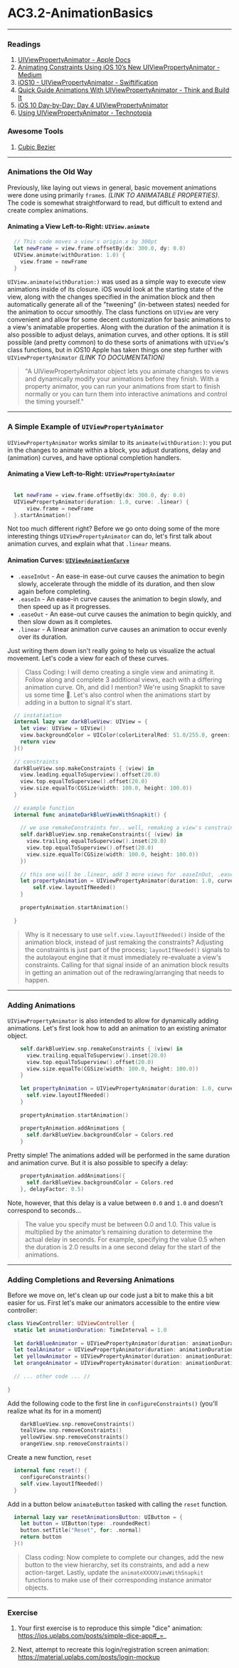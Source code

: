 # AC3.2-AnimationBasics
---

### Readings
1. [UIViewPropertyAnimator - Apple Docs](https://developer.apple.com/reference/uikit/uiviewpropertyanimator)
1. [Animating Constraints Using iOS 10’s New UIViewPropertyAnimator - Medium](https://medium.com/@sdrzn/animating-constraints-using-ios-10s-new-uiviewpropertyanimator-944bbb42347b#.q407dwl8l)
2. [iOS10 - UIViewPropertyAnimator - Swiftification](http://www.swiftification.org/2016/08/04/ios10-uiviewpropertyanimator-tutorial/)
3. [Quick Guide Animations With UIViewPropertyAnimator - Think and Build It](http://www.thinkandbuild.it/quick-guide-animations-with-uiviewpropertyanimator/)
4. [iOS 10 Day-by-Day: Day 4 UIViewPropertyAnimator](https://www.shinobicontrols.com/blog/ios-10-day-by-day-day-4-uiviewpropertyanimator)
5. [Using UIViewPropertyAnimator - Technotopia](http://www.techotopia.com/index.php/IOS_10_Animation_using_UIViewPropertyAnimator)

### Awesome Tools

1. [Cubic Bezier](http://cubic-bezier.com/#.17,.67,.83,.67)


---

### Animations the Old Way

Previously, like laying out views in general, basic movement animations were done using primarily `frame`s. *(LINK TO ANIMATABLE PROPERTIES)*. The code is somewhat straightforward to read, but difficult to extend and create complex animations.


#### Animating a View Left-to-Right: `UIView.animate`

```swift
  // This code moves a view's origin.x by 300pt
  let newFrame = view.frame.offsetBy(dx: 300.0, dy: 0.0)
  UIView.animate(withDuration: 1.0) { 
    view.frame = newFrame
  }
```

`UIView.animate(withDuration:)` was used as a simple way to execute view animations inside of its closure. iOS would look at the starting state of the view, along with the changes specified in the animation block and then automatically generate all of the "tweening" (in-between states) needed for the animation to occur smoothly. The class functions on `UIView` are very convenient and allow for some decent customization for basic animations to a view's animatable properties. Along with the duration of the animation it is also possible to adjust delays, animation curves, and other options. It is still possible (and pretty common) to do these sorts of animations with `UIView`'s class functions, but in iOS10 Apple has taken things one step further with `UIViewPropertyAnimator` *(LINK TO DOCUMENTATION)*

> "A UIViewPropertyAnimator object lets you animate changes to views and dynamically modify your animations before they finish. With a property animator, you can run your animations from start to finish normally or you can turn them into interactive animations and control the timing yourself." 


---

### A Simple Example of `UIViewPropertyAnimator`

`UIViewPropertyAnimator` works similar to its `animate(withDuration:)`: you put in the changes to animate within a block, you adjust durations, delay and (animation) curves, and have optional completion handlers.


#### Animating a View Left-to-Right: `UIViewPropertyAnimator`

```swift

  let newFrame = view.frame.offsetBy(dx: 300.0, dy: 0.0)
  UIViewPropertyAnimator(duration: 1.0, curve: .linear) { 
      view.frame = newFrame
  }.startAnimation()
```

Not too much different right? Before we go onto doing some of the more interesting things `UIViewPropertyAnimator` can do, let's first talk about animation curves, and explain what that `.linear` means. 


#### Animation Curves: [`UIViewAnimationCurve`](https://developer.apple.com/reference/uikit/uiviewanimationcurve)

 - `.easeInOut` - An ease-in ease-out curve causes the animation to begin slowly, accelerate through the middle of its duration, and then slow again before completing.
 - `.easeIn` - An ease-in curve causes the animation to begin slowly, and then speed up as it progresses.
 - `.easeOut` - An ease-out curve causes the animation to begin quickly, and then slow down as it completes.
 - `.linear` - A linear animation curve causes an animation to occur evenly over its duration.
 
Just writing them down isn't really going to help us visualize the actual movement. Let's code a view for each of these curves. 

> Class Coding: I will demo creating a single view and animating it. Follow along and complete 3 additional views, each with a differing animation curve. Oh, and did I mention? We're using Snapkit to save us some time 💪. Let's also control when the animations start by adding in a button to signal it's start.

```swift
  // instatiation
  internal lazy var darkBlueView: UIView = {
    let view: UIView = UIView()
    view.backgroundColor = UIColor(colorLiteralRed: 51.0/255.0, green: 77.0/255.0, blue: 92.0/255.0, alpha: 1.0)
    return view
  }()
  
  // constraints
  darkBlueView.snp.makeConstraints { (view) in
    view.leading.equalToSuperview().offset(20.0)
    view.top.equalToSuperview().offset(20.0)
    view.size.equalTo(CGSize(width: 100.0, height: 100.0))
  }
  
  // example function
  internal func animateDarkBlueViewWithSnapkit() {
    
    // we use remakeConstraints for.. well, remaking a view's constraints in Snapkit
    self.darkBlueView.snp.remakeConstraints({ (view) in
      view.trailing.equalToSuperview().inset(20.0)
      view.top.equalToSuperview().offset(20.0)
      view.size.equalTo(CGSize(width: 100.0, height: 100.0))
    })
    
    // this one will be .linear, add 3 more views for .easeInOut, .easeIn, .easeOut
    let propertyAnimation = UIViewPropertyAnimator(duration: 1.0, curve: .linear) {
        self.view.layoutIfNeeded()
    }
    
    propertyAnimation.startAnimation()
    
  }
```

> Why is it necessary to use `self.view.layoutIfNeeded()` inside of the animation block, instead of just remaking the constraints? Adjusting the constraints is just part of the process; `layoutIfNeeded()` signals to the autolayout engine that it must immediately re-evaluate a view's constraints. Calling for that signal inside of an animation block results in getting an animation out of the redrawing/arranging that needs to happen.

---
### Adding Animations

`UIViewPropertyAnimator` is also intended to allow for dynamically adding animations. Let's first look how to add an animation to an existing animator object. 

```swift
    self.darkBlueView.snp.remakeConstraints { (view) in
      view.trailing.equalToSuperview().inset(20.0)
      view.top.equalToSuperview().offset(20.0)
      view.size.equalTo(CGSize(width: 100.0, height: 100.0))
    }
    
    let propertyAnimation = UIViewPropertyAnimator(duration: 1.0, curve: .linear) {
      self.view.layoutIfNeeded()
    }
    
    propertyAnimation.startAnimation()
    
    propertyAnimation.addAnimations {
      self.darkBlueView.backgroundColor = Colors.red
    }
```

Pretty simple! The animations added will be performed in the same duration and animation curve. But it is also possible to specify a delay:

```swift
    propertyAnimation.addAnimations({ 
      self.darkBlueView.backgroundColor = Colors.red
    }, delayFactor: 0.5)
```

Note, however, that this delay is a value between `0.0` and `1.0` and doesn't correspond to seconds...

> The value you specify must be between 0.0 and 1.0. This value is multiplied by the animator’s remaining duration to determine the actual delay in seconds. For example, specifying the value 0.5 when the duration is 2.0 results in a one second delay for the start of the animations.

---
### Adding Completions and Reversing Animations

Before we move on, let's clean up our code just a bit to make this a bit easier for us. First let's make our animators accessible to the entire view controller:

```swift
class ViewController: UIViewController {
  static let animationDuration: TimeInterval = 1.0
  
  let darkBlueAnimator = UIViewPropertyAnimator(duration: animationDuration, curve: .linear, animations: nil)
  let tealAnimator = UIViewPropertyAnimator(duration: animationDuration, curve: .easeInOut, animations: nil)
  let yellowAnimator = UIViewPropertyAnimator(duration: animationDuration, curve: .easeIn, animations: nil)
  let orangeAnimator = UIViewPropertyAnimator(duration: animationDuration, curve: .easeOut, animations: nil)
  
  // ... other code ... //
  
}
```

Add the following code to the first line in `configureConstraints()` (you'll realize what its for in a moment)

```swift
    darkBlueView.snp.removeConstraints()
    tealView.snp.removeConstraints()
    yellowView.snp.removeConstraints()
    orangeView.snp.removeConstraints()
```

Create a new function, `reset`

```swift
  internal func reset() {
    configureConstraints()
    self.view.layoutIfNeeded()
  }
```

Add in a button below `animateButton` tasked with calling the `reset` function.

```swift
  internal lazy var resetAnimationsButton: UIButton = {
    let button = UIButton(type: .roundedRect)
    button.setTitle("Reset", for: .normal)
    return button
  }()
```

> Class coding: Now complete to complete our changes, add the new button to the view hierarchy, set its constraints, and add a new action-target. Lastly, update the `animateXXXXViewWithSnapkit` functions to make use of their corresponding instance animator objects. 

---

### Exercise

1. Your first exercise is to reproduce this simple "dice" animation: https://ios.uplabs.com/posts/simple-dice-app#_=_

2. Next, attempt to recreate this login/registration screen animation: https://material.uplabs.com/posts/login-mockup

